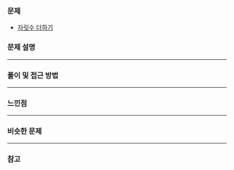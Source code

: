 ### 문제

- [자릿수 더하기](https://programmers.co.kr/learn/courses/30/lessons/12931)

### 문제 설명

---

### 풀이 및 접근 방법

---

### 느낀점

---

### 비슷한 문제

---

### 참고
